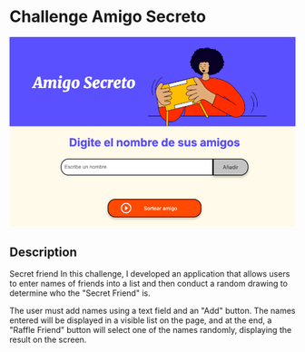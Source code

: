 # Challenge Amigo Secreto
![Imagen del Proyecto](assets/fullScreen-amigo-secreto.png)


## Description 

Secret friend
In this challenge, I developed an application that allows users to enter names of friends
into a list and then conduct a random drawing to determine who the "Secret Friend" is.

The user must add names using a text field and an "Add" button. The names entered will be displayed
in a visible list on the page, and at the end, a "Raffle Friend" button will select one of the names randomly, 
displaying the result on the screen.
